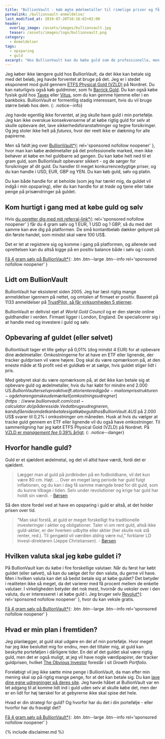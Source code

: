 ```yaml
---
title: "BullionVault - køb ægte ædelmetaller til rimelige priser og få dem opbevaret sikkert"
permalink: /bullionvault-anmeldelse/
last_modified_at: 2019-07-20T10:16:02+02:00
header:
  overlay_image: /assets/images/bullionvault.jpg
  teaser: /assets/images/logo/bullionvault.png
category:
  - Anmeldelser
tags:
  - opsparing
  - guld
excerpt: "Hos BullionVault kan du købe guld som de professionelle, men helt ned til 1 gram ad gangen - og få guldet opbevaret til rimelige priser"
---
```


Jeg køber ikke længere guld hos BullionVault, da det ikke kan betale sig med det beløb, jeg havde forventet at bruge på det. Jeg er i stedet eksponeret mod guld gennem [ETFS Physical Gold (VZLD)](http://www.morningstar.dk/dk/etf/snapshot/snapshot.aspx?id=0P0000ISJC) på Nordnet. Du kan naturligvis også køb guldminer, som fx [Barrick Gold](https://www.morningstar.com/stocks/xtse/abx/quote). Du kan også købe fysisk guld hos [Tavex](https://tavex.dk/) eller [Vitus](https://vitusguld.dk/shop/), som du kan gemme hjemme eller i en bankboks. BullionVault er formentlig stadig interessant, hvis du vil bruge større beløb hos dem.
{: .notice--info}

Jeg havde egentlig ikke forventet, at jeg skulle have guld i min portefølje. Jeg kan ikke overskue konsekvenserne af at købe rigtig guld for selv at skulle opbevare det, lave sikkerhedsforanstaltninger og tegne forsikringer. Og jeg stoler ikke helt på _futures_, hvor der reelt ikke er dækning for alle papirerne.

Men så faldt jeg over [BullionVault\*](/go/bullionvault/){: rel='sponsored nofollow noopener' }, hvor man kan købe ædelmetaller på det professionelle marked, men ikke behøver at købe en hel guldbarre ad gangen. Du kan købe helt ned til et gram guld, som BullionVault opbevarer sikkert - og de sørger for forsikringer af dit guld. Du handler til meget konkurrencedygtige priser, og du kan handle i USD, EUR, GBP og YEN. Du kan køb guld, sølv og platin. 

Du kan både handle for at beholde (som jeg har tænkt mig, da guldet vil indgå i min opsparing), eller du kan handle for at _trade_ og tjene eller tabe penge på prisændringer på guldet.

## Kom hurtigt i gang med at købe guld og sølv

Hvis [du opretter dig med mit referral-link*](/go/bullionvault/){: rel='sponsored nofollow noopener' } får du 4 gram sølv og 1 EUR, 1 USD og 1 GBP, så du med det samme kan øve dig på platformen. De små kontantbeløb dækker gebyret på din første handel, som mindst skal være 100 US$.

Det er let at registrere sig og komme i gang på platformen, og allerede ved oprettelsen kan du altså kigge på en positiv balance både i sølv og i _cash_.

[Få 4 gram sølv på BullionVault\*](/go/bullionvault/){: .btn .btn--large .btn--info rel='sponsored nofollow noopener' }

## Lidt om BullionVault

BullionVault har eksisteret siden 2005. Jeg har læst rigtig mange anmeldelser igennem på nettet, og omtalen af firmaet er positiv. Baseret på 1133 anmeldelser på [TrustPilot, så får virksomheden 5 stjerner](https://dk.trustpilot.com/review/www.bullionvault.com).

BullionVault er deltvist ejet af _World Gold Council_ og er den største online guldhandler i verden. Firmaet ligger i London, England. De specialicerer sig i at handle med og investere i guld og sølv.

## Opbevaring af guldet (eller sølvet)

BullionVault tager et lille gebyr på 0,01% (dog mindst 4 EUR) for at opbevare dine ædelmetaller. Omkostningerne for at have en ETF eller lignende, der tracker guldprisen vil være højere. Dog skal du være opmærksom på, at den eneste måde at få profit ved et guldkøb er at sælge, hvis guldet stiger lidt i pris.

Med gebyret skal du være opmærksom på, at det ikke kan betale sig at opbevare guld og ædelmetaller, hvis du har købt for mindre end 2.000 US$. BullionVault er selv proaktive ift. at orientere dig på e-mail om prisstrukturen - og de har en ganske udemærket [omkostningsudregner](https://www.bullionvault.com/cost-calculator.do) på deres side. Ved at bruge udregneren, kan du få en ide om det kan betale sig at købe guld hos BullionVault. 4 US$ på 2.000 US$ svarer til 0,2% i omkostninger om måneden.  Husk at hvis du vælger at tracke guld gennem en ETF eller lignende vil du også have omkostninger. Til sammenligning har jeg købt ETFS Physical Gold (VZLD) på Nordnet. På [VZLD er _management fee_ 0,39% årligt](https://www.bloomberg.com/quote/VZLD:GR).
{: .notice--danger}

## Hvorfor handle guld?

Guld er et sjældent ædelmetal, og det vil altid have værdi, fordi det er sjældent.

> Lægger man al guld på jordkloden på en fodboldbane, vil det kun være 80 cm. Højt. 
> ...
> Over en meget lang periode har guld fulgt inflationen, og du kan i dag få samme mængde brød for dit guld, som du kunne tilbage i tiden. Selv under revolutioner og krige har guld har holdt sin værdi.
> \- [Børsen](https://penge.borsen.dk/artikel/1/192032/det_vidste_du_ikke_om_guld.html)

Så den store fordel ved at have en opsparing i guld er altså, at det holder prisen over tid.
 
> "Man skal forstå, at guld er meget forskelligt fra traditionelle investeringer i aktier og obligationer. Taler vi om rent guld, altså ikke guld-aktier, er der hverken udbytte eller aktier (her skulle nok stå renter, red.). Til gengæld vil værdien aldrig være nul," forklarer LD Invest-direktøren (Jeppe Christiansen).
> \- [Børsen](https://penge.borsen.dk/artikel/1/192031/guld_-_en_investering_som_ingen_anden.html)

## Hvilken valuta skal jeg købe guldet i?

På BullionVault kan du købe i fire forskellige valutaer. Når du først har købt guldet (eller sølvet), så kan du sælge det for den valuta, du gerne vil have. Men i hvilken valuta kan det så bedst betale sig at købe guldet? Det betyder i realiteten ikke så meget, da det varierer med få procent mellem de enkelte valutaer. I virkeligheden betyder det nok mest, hvornår du veksler over i den valuta, du er interesseret i at købe guld i. Jeg bruger selv [Revolut*](/go/revolut/){: rel='sponsored nofollow noopener' }, hvor du kan veksle gratis.

[Få 4 gram sølv på BullionVault\*](/go/bullionvault/){: .btn .btn--large .btn--info rel='sponsored nofollow noopener' }

## Hvad er min plan i fremtiden?

Jeg planlægger, at guld skal udgøre en del af min portefølje. Hvor meget har jeg ikke besluttet mig for endnu, men det tiltaler mig, at guld kan beskytte porteføljen i dårligere tider. En del af det guldet skal være rigtig guld, men det er også muligt, at jeg vil have nogle værdipapirer, der tracker guldprisen, hvilket [The Obvious Investor](https://obviousinvestor.com) foreslår i sit _Growth Portfolio_.

Foreløbigt vil jeg ikke sætte mine penge i BullionVault, da man efter min mening skal op på rigtig mange penge, for at det kan betale sig. Du kan [lave dine egne udregninger på deres site](https://www.bullionvault.com/cost-calculator.do). Jeg havde håbet at BullionVault var en let adgang til at komme lidt ind i guld uden selv at skulle købe det, men der er en lidt for høj tærskel for at gebyrerne ikke skal spise det hele.

Hvad er din strategi for guld? Og hvorfor har du det i din portefølje - eller hvorfor har du fravalgt det?

[Få 4 gram sølv på BullionVault\*](/go/bullionvault/){: .btn .btn--large .btn--info rel='sponsored nofollow noopener' }

{% include disclaimer.md %}
